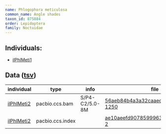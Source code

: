 ```yaml
---
name: Phlogophora meticulosa
common_name: Angle shades
taxon_id: 875884
order: Lepidoptera
family: Noctuidae
---
```


## Individuals:

  * [ilPhlMeti1](ilPhlMeti1.md)

## Data ([tsv](Phlogophora_meticulosa_data.tsv))

| individual | type | info | file |
| ---------- | ---- | ---- | ---- |
| [ilPhlMeti2](ilPhlMeti2.md) | pacbio.ccs.bam | S/P4-C2/5.0-8M | [56aeb84b4a3a32caaed0f92f677f87d8-1250](https://darwin.cog.sanger.ac.uk/insects/Phlogophora_meticulosa/ilPhlMeti2/genomic_data/pacbio/m64097_200201_125016.ccs.bam) |
| [ilPhlMeti2](ilPhlMeti2.md) | pacbio.ccs.index |  | [ae10aeefd9078599963329496cf6cd3b-2](https://darwin.cog.sanger.ac.uk/insects/Phlogophora_meticulosa/ilPhlMeti2/genomic_data/pacbio/m64097_200201_125016.ccs.bam.pbi) |
